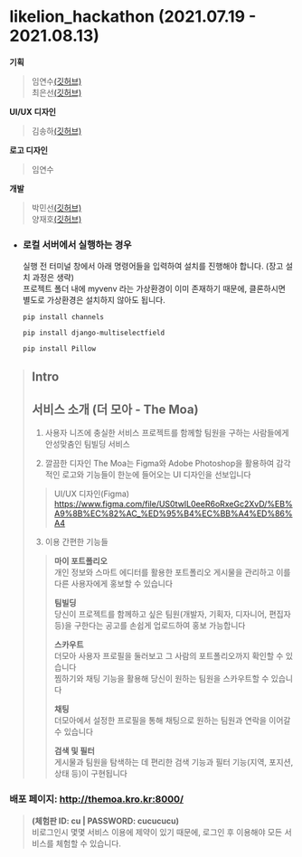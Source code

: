 # likelion_hackathon (2021.07.19 - 2021.08.13)

**기획** 
> 임연수[(깃허브)](https://github.com/ylim2548)<br>
> 최은선[(깃허브)](https://github.com/thisissilverline)

**UI/UX 디자인**
> 김송하[(깃허브)](https://github.com/kimsongha)

**로고 디자인**
> 임연수

**개발**
> 박민선[(깃허브)](https://github.com/minSsan) <br>
> 양재호[(깃허브)](https://github.com/Jae12ho)

* ### 로컬 서버에서 실행하는 경우

  실행 전 터미널 창에서 아래 명령어들을 입력하여 설치를 진행해야 합니다. (장고 설치 과정은 생략) <br>
  프로젝트 폴더 내에 myvenv 라는 가상환경이 이미 존재하기 때문에, 클론하시면 별도로 가상환경은 설치하지 않아도 됩니다.
  
  ```
  pip install channels
  ```
  ```
  pip install django-multiselectfield
  ```
  ```
  pip install Pillow
  ```

> Intro
> -----
> ## 서비스 소개 (더 모아 - The Moa)
> 
> 1. 사용자 니즈에 충실한 서비스
> 프로젝트를 함께할 팀원을 구하는 사람들에게 안성맞춤인 팀빌딩 서비스
> 
> 2. 깔끔한 디자인
> The Moa는 Figma와 Adobe Photoshop을 활용하여 감각적인 로고와 기능들이 한눈에 들어오는 UI 디자인을 선보입니다
> > UI/UX 디자인(Figma) <br>
> > https://www.figma.com/file/US0twIL0eeR6oRxeGc2XvD/%EB%A9%8B%EC%82%AC_%ED%95%B4%EC%BB%A4%ED%86%A4
> 
> 3. 이용 간편한 기능들
> > <strong>마이 포트폴리오</strong> <br>
> 개인 정보와 스마트 에디터를 활용한 포트폴리오 게시물을 관리하고 이를 다른 사용자에게 홍보할 수 있습니다
> >
> > <strong>팀빌딩</strong><br>
> >당신이 프로젝트를 함께하고 싶은 팀원(개발자, 기획자, 디자니어, 편집자 등)을 구한다는 공고를 손쉽게 업로드하여 홍보 가능합니다
> >
> > <strong>스카우트</strong><br>
> >더모아 사용자 프로필을 둘러보고 그 사람의 포트폴리오까지 확인할 수 있습니다<br>
> >찜하기와 채팅 기능을 활용해 당신이 원하는 팀원을 스카우트할 수 있습니다
> >
> > <strong>채팅</strong><br>
> > 더모아에서 설정한 프로필을 통해 채팅으로 원하는 팀원과 연락을 이어갈 수 있습니다
> > 
> > <strong>검색 및 필터</strong><br>
> > 게시물과 팀원을 탐색하는 데 편리한 검색 기능과 필터 기능(지역, 포지션, 상태 등)이 구현됩니다


### 배포 페이지: http://themoa.kro.kr:8000/ 
> <strong>(체험판 ID: cu | PASSWORD: cucucucu)</strong> <br>
> 비로그인시 몇몇 서비스 이용에 제약이 있기 때문에, 로그인 후 이용해야 모든 서비스를 체험할 수 있습니다.
> 
